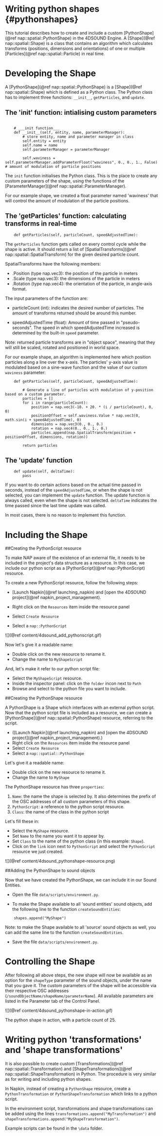 Writing python shapes {#pythonshapes}
=======================


This tutorial describes how to create and include a custom [PythonShape](@ref nap::spatial::PythonShape) in the 4DSOUND Engine. A [Shape](@ref nap::spatial::Shape) is a class that contains an algorithm which calculates transforms (positions, dimensions and orientations) of one or multiple [Particles](@ref nap::spatial::Particle) in real time. 

# Developing the Shape


A [PythonShape](@ref nap::spatial::PythonShape) is a [Shape](@ref nap::spatial::Shape) which is defined as a Python class. The Python class has to implement three functions: `__init__`, `getParticles`, and `update`.

## The 'init' function: intialising custom parameters

~~~{py}

    # ___init function___
    def __init__(self, entity, name, parameterManager):
        # store entity, name and parameter manager in class
        self.entity = entity
        self.name = name
        self.parameterManager = parameterManager

        self.waviness = self.parameterManager.addParameterFloat("waviness", 0., 0., 1., False) # amount of modulation of particle positions

~~~

The `init` function initialises the Python class. This is the place to create any custom parameters of the shape, using the functions of the [ParameterManager](@ref nap::spatial::ParameterManager).

For our example shape, we created a float parameter named 'waviness' that will control the amount of modulation of the particle positions. 

## The 'getParticles' function: calculating transforms in real-time


~~~{py}
    def getParticles(self, particleCount, speedAdjustedTime):

~~~

The `getParticles` function gets called on every control cycle while the shape is active. It should return a list of [SpatialTransforms](@ref nap::spatial::SpatialTransform) for the given desired particle count. 

SpatialTransforms have the following members:

- .Position (type nap.vec3): the position of the particle in meters
- .Scale (type nap.vec3): the dimensions of the particle in meters
- .Rotation (type nap.vec4): the orientation of the particle, in angle-axis format.


The input parameters of the function are:

- particleCount (int): indicates the desired number of particles. The amount of transforms returned should be around this number.

- speedAdjustedTime (float): Amount of time passed in "pseudo-seconds". The speed in which speedAdjustedTime increased is determined by the built-in `speed` parameter.

Note: returned particle transforms are in "object space", meaning that they will still be scaled, rotated and positioned in world space.


For our example shape, an algorithm is implemented here which position particles along a line over the x-axis. The particles' y-axis value is modulated based on a sine-wave function and the value of our custom `waviness` parameter:

~~~{py}
    def getParticles(self, particleCount, speedAdjustedTime):

        # Generate a line of particles with modulation of y-position based on a custom parameter.
        particles = []
        for i in range(particleCount):
            position = nap.vec3(-10. + 20. * (i / particleCount), 0, 0)
            positionOffset = self.waviness.Value * nap.vec3(0, math.sin(i + speedAdjustedTime), 0)
            dimensions = nap.vec3(0., 0., 0.)
            rotation = nap.vec4(0., 0., 1., 0.)
            particles.append(nap.SpatialTransform(position + positionOffset, dimensions, rotation))

        return particles
~~~

## The 'update' function

~~~{py}
    def update(self, deltaTime):
        pass
~~~

If you want to do certain actions based on the actual time passed in seconds, instead of the `speedAdjustedTime`, or when the shape is not selected, you can implement the `update` function. The update function is always called, even when the shape is not selected. `deltaTime` indicates the time passed since the last time update was called. 

In most cases, there is no reason to implement this function.




# Including the Shape






##Creating the PythonScript resource

To make NAP aware of the existence of an external file, it needs to be included in the project's data structure as a resource. In this case, we include our python script as a [PythonScript](@ref nap::PythonScript) resource.

To create a new PythonScript resource, follow the following steps:

- [Launch Napkin](@ref launching_napkin) and [open the 4DSOUND project](@ref napkin_project_management).


- Right click on the `Resources` item inside the resource panel
- Select `Create Resource`
- Select a `nap::PythonScript`

![](@ref content/4dsound_add_pythonscript.gif)

Now let's give it a readable name:

- Double click on the new resource to rename it.
- Change the name to `MyShapeScript`

And, let's make it refer to our python script file:

- Select the 	`MyShapeScript` resource.
- Inside the inspector panel: click on the `folder` incon next to `Path`
- Browse and select to the python file you want to include. 


##Creating the PythonShape resource

A PythonShape is a Shape which interfaces with an external python script. Now that the python script file is included as a resource, we can create a [PythonShape](@ref nap::spatial::PythonShape) resource, referring to the script.

- ([Launch Napkin](@ref launching_napkin) and [open the 4DSOUND project](@ref napkin_project_management).)
- Right click on the `Resources` item inside the resource panel
- Select `Create Resource`
- Select a `nap::spatial::PythonShape`

Let's give it a readable name:

- Double click on the new resource to rename it.
- Change the name to `MyShape`

The PythonShape resource has three `properties`:


1. `Name`: the name the shape is selected by. It also determines the prefix of the OSC addresses of all custom parameters of this shape.
2. `PythonScript`: a reference to the python script resource.
3. `Class`: the name of the class in the python script


Let's fill these in:

- Select the 	`MyShape` resource.
- Set `Name` to the name you want it to appear by.
- Set `Class` to the name of the python class (in this example: `Shape`).
- Click on the `link` icon next to `PythonScript` and select the `PythonScript` resource we just created.

![](@ref content/4dsound_pythonshape-resource.png)



##Adding the PythonShape to sound objects

Now that we have created the PythonShape, we can include it in our Sound Entities.

- Open the file `data/scripts/environment.py`.


- To make the Shape available to all 'sound entities' sound objects, add the following line to the function `createSoundEntities`:

~~~{py}
    shapes.append("MyShape")
~~~

Note: to make the Shape available to all 'source' sound objects as well, you can add the same line to the function `createSoundEntities`.


- Save the file `data/scripts/environment.py`.


# Controlling the Shape


After following all above steps, the new shape will now be available as an option for the `shapeType` parameter of the sound objects, under the name that you gave it. The custom parameters of the shape will be accessible via their respective OSC addresses (`/soundObjectName/shapeName/parameterName`). All available parameters are listed in the Parameter tab of the Control Panel.


![](@ref content/4dsound_pythonshape-in-action.gif)

The python shape in action, with a particle count of 25.


# Writing python 'transformations' and 'shape transformations'

It is also possible to create custom [Transformations](@ref nap::spatial::Transformation) and [ShapeTransformations](@ref nap::spatial::ShapeTransformation) in Python. The procedure is very similar as for writing and including python shapes. 

In Napkin, instead of creating a `PythonShape` resource, create a `PythonTransformation` or `PythonShapeTransformation` which links to a python script. 

In the environment script, transformations and shape transformations can be added using the lines `transformations.append("MyTransformation")` and `shapeTransformations.append("MyShapeTransformation")`.

Example scripts can be found in the `\data` folder.